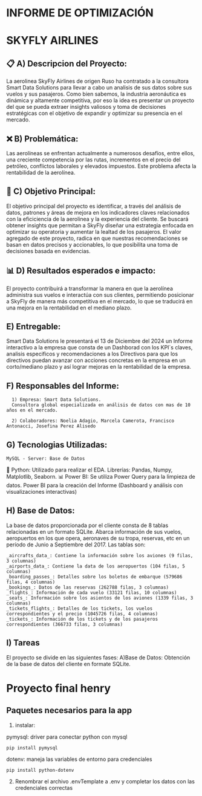 
<p style="font-family: Verdana, sans-serif; font-size: 14px;">
  
# **INFORME DE OPTIMIZACIÓN**

<p style="font-family: Verdana, sans-serif; font-size: 12px;">
  
# **SKYFLY AIRLINES**

## 📋 A) Descripcion del Proyecto:

La aerolinea SkyFly Airlines de origen Ruso ha contratado a la consultora Smart Data Solutions para llevar a cabo un analisis de sus datos sobre sus vuelos y sus pasajeros. Como bien sabemos, la industria aeronáutica es dinámica y altamente competitiva, por eso la idea es presentar un proyecto del que se pueda extraer insights valiosos y toma de decisiones estratégicas con el objetivo de expandir y optimizar su presencia en el mercado. 

## ❌ B) Problemática: 

Las aerolíneas se enfrentan actualmente a numerosos desafíos, entre ellos, una creciente competencia por las rutas, incrementos en el precio del petróleo, conflictos laborales y elevados impuestos. Este problema afecta la rentabilidad de la aerolínea. 

## 🎯 C) Objetivo Principal:

El objetivo principal del proyecto es identificar, a través del análisis de datos, patrones y áreas de mejora en los indicadores claves relacionados con la eficiciencia de la aerolinea y la experiencia del cliente. Se buscará obtener insights que permitan a SkyFly diseñar una estrategia enfocada en optimizar su operatoria y aumentar la lealtad de los pasajeros.
El valor agregado de este proyecto, radica en que nuestras recomendaciones se basan en datos precisos y accionables, lo que posibilita una toma de decisiones basada en evidencias.

## 📊 D) Resultados esperados e impacto:

El proyecto contribuirá a transformar la manera en que la aerolínea administra sus vuelos e interactúa con sus clientes, permitiendo posicionar a SkyFly de manera más competitiva en el mercado, lo que se traducirá en una mejora en la rentabilidad en el mediano plazo.

## E) Entregable: 

Smart Data Solutions le presentará el 13 de Diciembre del 2024 un Informe interactivo a la empresa que consta de un Dashborad con los KPI´s claves, analisis especificos y recomendaciones a los Directivos para que los directivos puedan avanzar con acciones concretas en la empresa en un corto/mediano plazo y así lograr mejoras en la rentabilidad de la empresa.

## F) Responsables del Informe:

      1) Empresa: Smart Data Solutions.
      Consultora global especializada en análisis de datos con mas de 10 años en el mercado.
      
      2) Colaboradores: Noelia Adagio, Marcela Camerota, Francisco Antonacci, Josefina Perez Alisedo

## G) Tecnologias Utilizadas:

    MySQL - Server: Base de Datos
🐍 Python: Utilizado para realizar el EDA. Librerías: Pandas, Numpy, Matplotlib, Seaborn.
📊 Power BI: Se utiliza Power Query para la limpieza de datos. Power BI para la creación del Informe (Dashboard y análisis con visualizaciones interactivas)

## H) Base de Datos:
La base de datos proporcionada por el cliente consta de 8 tablas relacionadas en un formato SQLite.  Abarca información de sus vuelos, aeropuertos en los que opera, aeronaves de su tropa, reservas, etc en un período de Junio a Septiembre del 2017. Las tablas son:

    _aircrafts_data_: Contiene la información sobre los aviones (9 filas, 3 columnas)
    _airports_data_: Contiene la data de los aeropuertos (104 filas, 5 columnas)
    _boarding_passes_: Detalles sobre los boletos de embarque (579686 filas, 4 columnas)
    _bookings_: Datos de las reservas (262788 filas, 3 columnas)
    _flights_: Información de cada vuelo (33121 filas, 10 columnas)
    _seats_: Información sobre los asientos de los aviones (1339 filas, 3 columnas)
    _tickets_flights_: Detalles de los tickets, los vuelos correspondientes y el precio (1045726 filas, 4 columnas)
    _tickets_: Información de los tickets y de los pasajeros correspondientes (366733 filas, 3 columnas)

## I) Tareas
El proyecto se divide en las siguientes fases:
A)Base de Datos: Obtención de la base de datos del cliente en formate SQLite. 





# Proyecto final henry

## Paquetes necesarios para la app
1. instalar:

pymysql: driver para conectar python con mysql
```
pip install pymysql
```
dotenv: maneja las variables de entorno para credenciales
```
pip install python-dotenv
```
2. Renombrar el archivo .envTemplate a .env y completar los datos con las credenciales correctas
